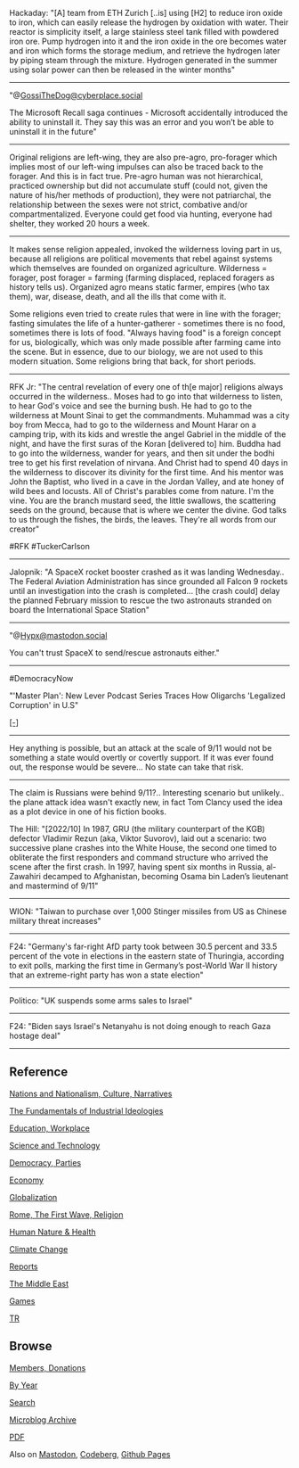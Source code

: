 
Hackaday: "[A] team from ETH Zurich [..is] using [H2] to reduce iron
oxide to iron, which can easily release the hydrogen by oxidation with
water. Their reactor is simplicity itself, a large stainless steel
tank filled with powdered iron ore. Pump hydrogen into it and the iron
oxide in the ore becomes water and iron which forms the storage
medium, and retrieve the hydrogen later by piping steam through the
mixture. Hydrogen generated in the summer using solar power can then
be released in the winter months"

---

"@GossiTheDog@cyberplace.social

The Microsoft Recall saga continues - Microsoft accidentally
introduced the ability to uninstall it. They say this was an error and
you won’t be able to uninstall it in the future"

---

Original religions are left-wing, they are also pre-agro, pro-forager
which implies most of our left-wing impulses can also be traced back
to the forager. And this is in fact true. Pre-agro human was not
hierarchical, practiced ownership but did not accumulate stuff (could
not, given the nature of his/her methods of production), they were not
patriarchal, the relationship between the sexes were not strict,
combative and/or compartmentalized. Everyone could get food via
hunting, everyone had shelter, they worked 20 hours a week.

---

It makes sense religion appealed, invoked the wilderness loving part
in us, because all religions are political movements that rebel
against systems which themselves are founded on organized
agriculture. Wilderness = forager, post forager = farming (farming
displaced, replaced foragers as history tells us). Organized agro
means static farmer, empires (who tax them), war, disease, death, and
all the ills that come with it.

Some religions even tried to create rules that were in line with the
forager; fasting simulates the life of a hunter-gatherer - sometimes
there is no food, sometimes there is lots of food. "Always having
food" is a foreign concept for us, biologically, which was only made
possible after farming came into the scene. But in essence, due to our
biology, we are not used to this modern situation. Some religions
bring that back, for short periods.

---

RFK Jr: "The central revelation of every one of th[e major] religions
always occurred in the wilderness.. Moses had to go into that
wilderness to listen, to hear God's voice and see the burning bush. He
had to go to the wilderness at Mount Sinai to get the
commandments. Muhammad was a city boy from Mecca, had to go to the
wilderness and Mount Harar on a camping trip, with its kids and
wrestle the angel Gabriel in the middle of the night, and have the
first suras of the Koran [delivered to] him. Buddha had to go into the
wilderness, wander for years, and then sit under the bodhi tree to get
his first revelation of nirvana. And Christ had to spend 40 days in
the wilderness to discover its divinity for the first time. And his
mentor was John the Baptist, who lived in a cave in the Jordan Valley,
and ate honey of wild bees and locusts. All of Christ's parables come
from nature. I'm the vine. You are the branch mustard seed, the little
swallows, the scattering seeds on the ground, because that is where we
center the divine. God talks to us through the fishes, the birds, the
leaves. They're all words from our creator"

\#RFK \#TuckerCarlson

---

Jalopnik: "A SpaceX rocket booster crashed as it was landing
Wednesday.. The Federal Aviation Administration has since grounded all
Falcon 9 rockets until an investigation into the crash is
completed... [the crash could] delay the planned February mission to
rescue the two astronauts stranded on board the International Space
Station"

---   

"@Hypx@mastodon.social

You can't trust SpaceX to send/rescue astronauts either."

---

\#DemocracyNow

"'Master Plan': New Lever Podcast Series Traces How Oligarchs 'Legalized Corruption'
in U.S"

[[-]](https://www.youtube.com/embed/pUCYYHRCuYo?start=286&end=446)

---

Hey anything is possible, but an attack at the scale of 9/11 would not
be something a state would overtly or covertly support. If it was ever
found out, the response would be severe... No state can take that
risk.

---

The claim is Russians were behind 9/11?.. Interesting scenario but
unlikely.. the plane attack idea wasn't exactly new, in fact Tom
Clancy used the idea as a plot device in one of his fiction books.

The Hill: "[2022/10] In 1987, GRU (the military counterpart of the KGB)
defector Vladimir Rezun (aka, Viktor Suvorov), laid out a scenario:
two successive plane crashes into the White House, the second one
timed to obliterate the first responders and command structure who
arrived the scene after the first crash. In 1997, having spent six
months in Russia, al-Zawahiri decamped to Afghanistan, becoming Osama
bin Laden’s lieutenant and mastermind of 9/11"

---

WION: "Taiwan to purchase over 1,000 Stinger missiles from US as
Chinese military threat increases"

---

F24: "Germany's far-right AfD party took between 30.5 percent and 33.5
percent of the vote in elections in the eastern state of Thuringia,
according to exit polls, marking the first time in Germany’s
post-World War II history that an extreme-right party has won a state
election"

---

Politico: "UK suspends some arms sales to Israel"

---

F24: "Biden says Israel's Netanyahu is not doing enough to reach Gaza
hostage deal"

---

## Reference

[Nations and Nationalism, Culture, Narratives](0119/2013/02/nations-and-nationalism.html)

[The Fundamentals of Industrial Ideologies](0119/2011/04/fundamentals-of-industrial-ideologies.html)

[Education, Workplace](0119/2017/09/education-workplace.html)

[Science and Technology](0119/2018/09/science-technology.html)

[Democracy, Parties](0119/2016/11/democracy.html)

[Economy](2021/01/economy.html)

[Globalization](0119/2018/09/globalization.html)

[Rome, The First Wave, Religion](0119/2017/12/rome.html)

[Human Nature & Health](2020/07/human-nature.html)

[Climate Change](2022/01/climate.html)

[Reports](2021/01/reports.html)

[The Middle East](0119/2019/07/middleeast.html)

[Games](2024/06/games.html)

[TR](../tr/index.html)

## Browse

[Members, Donations](2022/08/members.html)

[By Year](years.html)

[Search](https://muratk5n.github.io/thirdwave/en/search.html)

[Microblog Archive](mbl/index.html)

[PDF](https://www.dropbox.com/scl/fi/8kl0sla1booo83zeb28dn/tw-all.pdf?rlkey=p9r319p8jbzak5du3dasju05y&st=28wknfsp&raw=1)

Also on 
[Mastodon](https://fosstodon.org/@muratk5n),
[Codeberg](https://muratk5n.codeberg.page/en/),
[Github Pages](https://muratk5n.github.io/thirdwave/en/)
